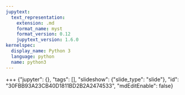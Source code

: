 ```yaml
---
jupytext:
  text_representation:
    extension: .md
    format_name: myst
    format_version: 0.12
    jupytext_version: 1.6.0
kernelspec:
  display_name: Python 3
  language: python
  name: python3
---
```


+++ {"jupyter": {}, "tags": [], "slideshow": {"slide_type": "slide"}, "id": "30FBB93A23CB40D1811BD2B2A2474533", "mdEditEnable": false}


